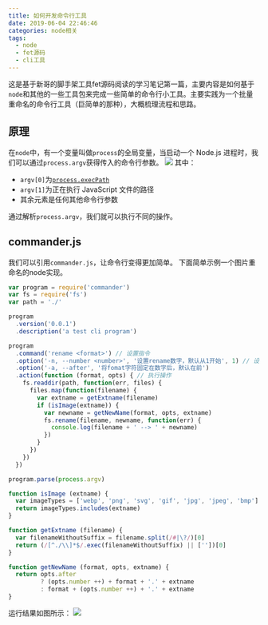 ```yaml
---
title: 如何开发命令行工具
date: 2019-06-04 22:46:46
categories: node相关
tags:
  - node
  - fet源码
  - cli工具
---
```


这是基于新哥的脚手架工具fet源码阅读的学习笔记第一篇，主要内容是如何基于`node`和其他的一些工具包来完成一些简单的命令行小工具。主要实践为一个批量重命名的命令行工具（巨简单的那种），大概梳理流程和思路。

## 原理

在`node`中，有一个变量叫做`process`的全局变量，当启动一个 Node.js 进程时，我们可以通过`process.argv`获得传入的命令行参数。
![](https://github.com/Yx1aoq1/Yx1aoq1.github.io/raw/master/images/ys-1.png)
其中：
* `argv[0]`为[`process.execPath`](http://nodejs.cn/s/MCrAya)
* `argv[1]`为正在执行 JavaScript 文件的路径
* 其余元素是任何其他命令行参数

通过解析`process.argv`，我们就可以执行不同的操作。

##  commander.js

我们可以引用`commander.js`，让命令行变得更加简单。
下面简单示例一个图片重命名的node实现。
```js
var program = require('commander')
var fs = require('fs')
var path = './'

program
  .version('0.0.1')
  .description('a test cli program')

program
  .command('rename <format>') // 设置指令
  .option('-n, --number <number>', '设置rename数字，默认从1开始', 1) // 设置参数
  .option('-a, --after', '将fomat字符固定在数字后，默认在前')
  .action(function (format, opts) { // 执行操作
    fs.readdir(path, function(err, files) {
      files.map(function(filename) {
        var extname = getExtname(filename)
        if (isImage(extname)) {
          var newname = getNewName(format, opts, extname)
          fs.rename(filename, newname, function(err) {
            console.log(filename + ' --> ' + newname)
          })
        }
      })
    })
  })

program.parse(process.argv)

function isImage (extname) {
  var imageTypes = ['webp', 'png', 'svg', 'gif', 'jpg', 'jpeg', 'bmp']
  return imageTypes.includes(extname)
}

function getExtname (filename) {
  var filenameWithoutSuffix = filename.split(/#|\?/)[0]
  return (/[^./\\]*$/.exec(filenameWithoutSuffix) || [''])[0]
}

function getNewName (format, opts, extname) {
  return opts.after
         ? (opts.number ++) + format + '.' + extname
         : format + (opts.number ++) + '.' + extname
}
```

运行结果如图所示：
![](https://github.com/Yx1aoq1/Yx1aoq1.github.io/raw/master/images/ys-2.png)

